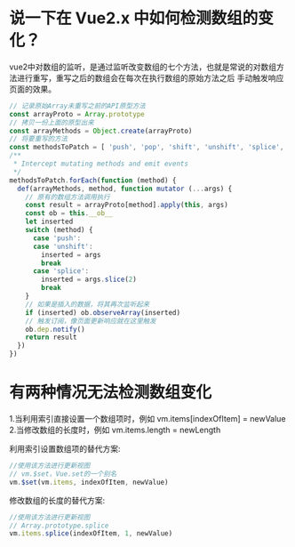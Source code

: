 # 说一下在 Vue2.x 中如何检测数组的变化？

vue2中对数组的监听，是通过监听改变数组的七个方法，也就是常说的对数组方法进行重写，重写之后的数组会在每次在执行数组的原始方法之后
手动触发响应页面的效果。

```js
// 记录原始Array未重写之前的API原型方法
const arrayProto = Array.prototype
// 拷贝一份上面的原型出来
const arrayMethods = Object.create(arrayProto)
// 将要重写的方法
const methodsToPatch = [ 'push', 'pop', 'shift', 'unshift', 'splice', 'sort', 'reverse' ]
/**
 * Intercept mutating methods and emit events
 */
methodsToPatch.forEach(function (method) {
  def(arrayMethods, method, function mutator (...args) {
    // 原有的数组方法调用执行
    const result = arrayProto[method].apply(this, args)
    const ob = this.__ob__
    let inserted
    switch (method) {
      case 'push':
      case 'unshift':
        inserted = args
        break
      case 'splice':
        inserted = args.slice(2)
        break
    }
    // 如果是插入的数据，将其再次监听起来
    if (inserted) ob.observeArray(inserted)
    // 触发订阅，像页面更新响应就在这里触发
    ob.dep.notify()
    return result
  })
})

```

# 有两种情况无法检测数组变化

1.当利用索引直接设置一个数组项时，例如 vm.items[indexOfItem] = newValue
2.当修改数组的长度时，例如 vm.items.length = newLength

利用索引设置数组项的替代方案:

```js
//使用该方法进行更新视图
// vm.$set，Vue.set的一个别名
vm.$set(vm.items, indexOfItem, newValue)
```

修改数组的长度的替代方案:

```js
//使用该方法进行更新视图
// Array.prototype.splice
vm.items.splice(indexOfItem, 1, newValue)
```






